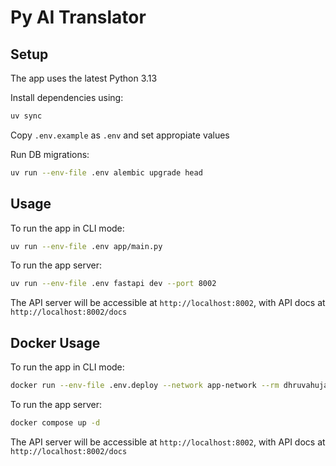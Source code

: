 # Py AI Translator

## Setup

The app uses the latest Python 3.13

Install dependencies using:

```bash
uv sync
```

Copy `.env.example` as `.env` and set appropiate values

Run DB migrations:

```bash
uv run --env-file .env alembic upgrade head
```

## Usage

To run the app in CLI mode:

```bash
uv run --env-file .env app/main.py
```

To run the app server:

```bash
uv run --env-file .env fastapi dev --port 8002
```

The API server will be accessible at `http://localhost:8002`, with API docs at `http://localhost:8002/docs`

## Docker Usage

To run the app in CLI mode:

```bash
docker run --env-file .env.deploy --network app-network --rm dhruvahuja/py_ai_translator_cli 'https://www.example.com'
```

To run the app server:

```bash
docker compose up -d
```

The API server will be accessible at `http://localhost:8002`, with API docs at `http://localhost:8002/docs`
